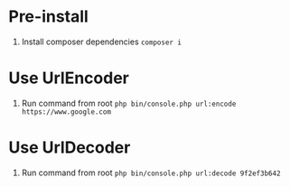 # Pre-install

1. Install composer dependencies `composer i`

# Use UrlEncoder
1. Run command from root `php bin/console.php url:encode https://www.google.com`

# Use UrlDecoder
1. Run command from root `php bin/console.php url:decode 9f2ef3b642`
